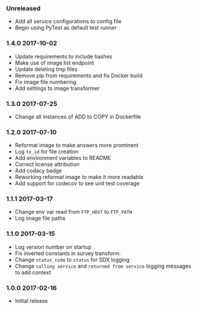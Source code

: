 ### Unreleased
  - Add all service configurations to config file
  - Begin using PyTest as default test runner

### 1.4.0 2017-10-02
  - Update requirements to include hashes
  - Make use of image list endpoint
  - Update deleting tmp files
  - Remove pip from requirements and fix Docker build
  - Fix image file numbering
  - Add settings to image transformer

### 1.3.0 2017-07-25
  - Change all instances of ADD to COPY in Dockerfile

### 1.2.0 2017-07-10
  - Reformat image to make answers more prominent
  - Log `tx_id` for file creation
  - Add environment variables to README
  - Correct license attribution
  - Add codacy badge
  - Reworking reformat image to make it more readable
  - Add support for codecov to see unit test coverage

### 1.1.1 2017-03-17
  - Change env var read from `FTP_HOST` to `FTP_PATH`
  - Log image file paths

### 1.1.0 2017-03-15
  - Log version number on startup
  - Fix inverted constants in survey transform.
  - Change `status_code` to `status` for SDX logging
  - Change `calling service` and `returned from service` logging messages to add context

### 1.0.0 2017-02-16
  - Initial release
